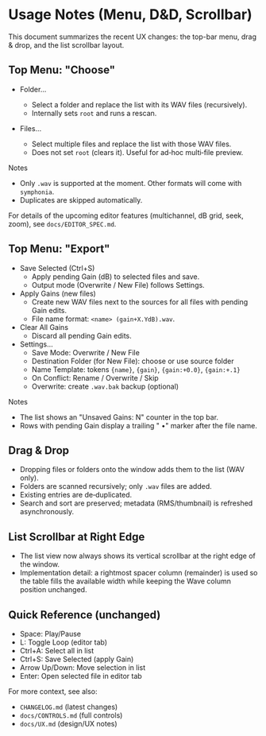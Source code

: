# Usage Notes (Menu, D&D, Scrollbar)

This document summarizes the recent UX changes: the top-bar menu, drag & drop, and the list scrollbar layout.

## Top Menu: "Choose"

- Folder...
  - Select a folder and replace the list with its WAV files (recursively).
  - Internally sets `root` and runs a rescan.

- Files...
  - Select multiple files and replace the list with those WAV files.
  - Does not set `root` (clears it). Useful for ad‑hoc multi‑file preview.

Notes
- Only `.wav` is supported at the moment. Other formats will come with `symphonia`.
- Duplicates are skipped automatically.

For details of the upcoming editor features (multichannel, dB grid, seek, zoom), see `docs/EDITOR_SPEC.md`.

## Top Menu: "Export"

- Save Selected (Ctrl+S)
  - Apply pending Gain (dB) to selected files and save.
  - Output mode (Overwrite / New File) follows Settings.
- Apply Gains (new files)
  - Create new WAV files next to the sources for all files with pending Gain edits.
  - File name format: `<name> (gain+X.YdB).wav`.
- Clear All Gains
  - Discard all pending Gain edits.
- Settings…
  - Save Mode: Overwrite / New File
  - Destination Folder (for New File): choose or use source folder
  - Name Template: tokens `{name}`, `{gain}`, `{gain:+0.0}`, `{gain:+.1}`
  - On Conflict: Rename / Overwrite / Skip
  - Overwrite: create `.wav.bak` backup (optional)

Notes
- The list shows an "Unsaved Gains: N" counter in the top bar.
- Rows with pending Gain display a trailing " •" marker after the file name.

## Drag & Drop

- Dropping files or folders onto the window adds them to the list (WAV only).
- Folders are scanned recursively; only `.wav` files are added.
- Existing entries are de‑duplicated.
- Search and sort are preserved; metadata (RMS/thumbnail) is refreshed asynchronously.

## List Scrollbar at Right Edge

- The list view now always shows its vertical scrollbar at the right edge of the window.
- Implementation detail: a rightmost spacer column (remainder) is used so the table fills the available width while keeping the Wave column position unchanged.

## Quick Reference (unchanged)

- Space: Play/Pause
- L: Toggle Loop (editor tab)
- Ctrl+A: Select all in list
- Ctrl+S: Save Selected (apply Gain)
- Arrow Up/Down: Move selection in list
- Enter: Open selected file in editor tab

For more context, see also:
- `CHANGELOG.md` (latest changes)
- `docs/CONTROLS.md` (full controls)
- `docs/UX.md` (design/UX notes)
